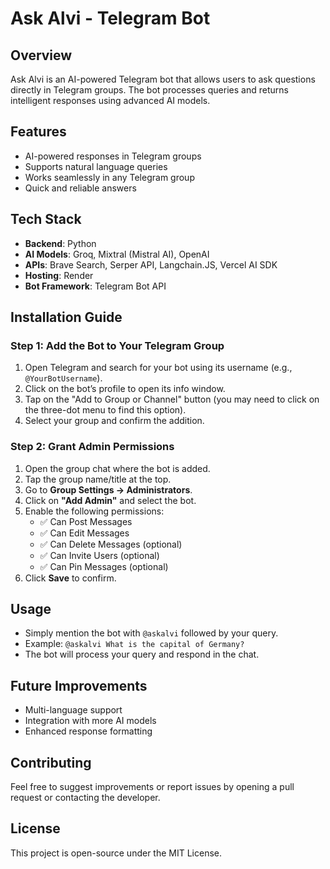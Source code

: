 # Ask Alvi - Telegram Bot

## Overview
Ask Alvi is an AI-powered Telegram bot that allows users to ask questions directly in Telegram groups. The bot processes queries and returns intelligent responses using advanced AI models.

## Features
- AI-powered responses in Telegram groups
- Supports natural language queries
- Works seamlessly in any Telegram group
- Quick and reliable answers

## Tech Stack
- **Backend**: Python
- **AI Models**: Groq, Mixtral (Mistral AI), OpenAI
- **APIs**: Brave Search, Serper API, Langchain.JS, Vercel AI SDK
- **Hosting**: Render
- **Bot Framework**: Telegram Bot API

## Installation Guide
### Step 1: Add the Bot to Your Telegram Group
1. Open Telegram and search for your bot using its username (e.g., `@YourBotUsername`).
2. Click on the bot’s profile to open its info window.
3. Tap on the "Add to Group or Channel" button (you may need to click on the three-dot menu to find this option).
4. Select your group and confirm the addition.

### Step 2: Grant Admin Permissions
1. Open the group chat where the bot is added.
2. Tap the group name/title at the top.
3. Go to **Group Settings → Administrators**.
4. Click on **"Add Admin"** and select the bot.
5. Enable the following permissions:
   - ✅ Can Post Messages
   - ✅ Can Edit Messages
   - ✅ Can Delete Messages (optional)
   - ✅ Can Invite Users (optional)
   - ✅ Can Pin Messages (optional)
6. Click **Save** to confirm.

## Usage
- Simply mention the bot with `@askalvi` followed by your query.
- Example: `@askalvi What is the capital of Germany?`
- The bot will process your query and respond in the chat.

## Future Improvements
- Multi-language support
- Integration with more AI models
- Enhanced response formatting

## Contributing
Feel free to suggest improvements or report issues by opening a pull request or contacting the developer.

## License
This project is open-source under the MIT License.

